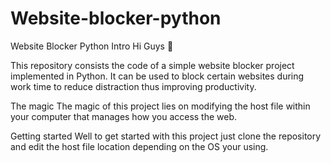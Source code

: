 # Website-blocker-python
Website Blocker Python
Intro
Hi Guys 👋

This repository consists the code of a simple website blocker project implemented in Python. It can be used to block certain websites during work time to reduce distraction thus improving productivity.

The magic
The magic of this project lies on modifying the host file within your computer that manages how you access the web.

Getting started
Well to get started with this project just clone the repository and edit the host file location depending on the OS your using.
